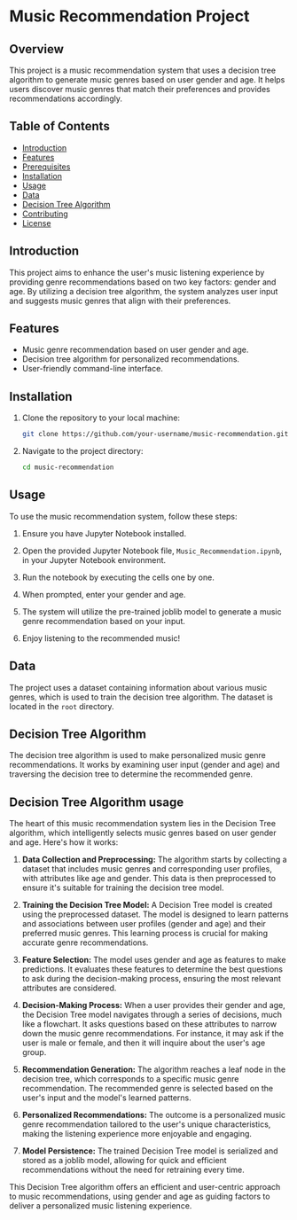 # Music Recommendation Project

## Overview

This project is a music recommendation system that uses a decision tree algorithm to generate music genres based on user gender and age. It helps users discover music genres that match their preferences and provides recommendations accordingly.

## Table of Contents

- [Introduction](#introduction)
- [Features](#features)
- [Prerequisites](#prerequisites)
- [Installation](#installation)
- [Usage](#usage)
- [Data](#data)
- [Decision Tree Algorithm](#decision-tree-algorithm)
- [Contributing](#contributing)
- [License](#license)

## Introduction

This project aims to enhance the user's music listening experience by providing genre recommendations based on two key factors: gender and age. By utilizing a decision tree algorithm, the system analyzes user input and suggests music genres that align with their preferences.

## Features

- Music genre recommendation based on user gender and age.
- Decision tree algorithm for personalized recommendations.
- User-friendly command-line interface.

## Installation

1. Clone the repository to your local machine:

   ```bash
   git clone https://github.com/your-username/music-recommendation.git
   ```

2. Navigate to the project directory:

   ```bash
   cd music-recommendation
   ```

## Usage

To use the music recommendation system, follow these steps:

1. Ensure you have Jupyter Notebook installed.

2. Open the provided Jupyter Notebook file, `Music_Recommendation.ipynb`, in your Jupyter Notebook environment.

3. Run the notebook by executing the cells one by one.

4. When prompted, enter your gender and age.

5. The system will utilize the pre-trained joblib model to generate a music genre recommendation based on your input.

6. Enjoy listening to the recommended music!


## Data

The project uses a dataset containing information about various music genres, which is used to train the decision tree algorithm. The dataset is located in the `root` directory.

## Decision Tree Algorithm

The decision tree algorithm is used to make personalized music genre recommendations. It works by examining user input (gender and age) and traversing the decision tree to determine the recommended genre.


## Decision Tree Algorithm usage

The heart of this music recommendation system lies in the Decision Tree algorithm, which intelligently selects music genres based on user gender and age. Here's how it works:

1. **Data Collection and Preprocessing:** The algorithm starts by collecting a dataset that includes music genres and corresponding user profiles, with attributes like age and gender. This data is then preprocessed to ensure it's suitable for training the decision tree model.

2. **Training the Decision Tree Model:** A Decision Tree model is created using the preprocessed dataset. The model is designed to learn patterns and associations between user profiles (gender and age) and their preferred music genres. This learning process is crucial for making accurate genre recommendations.

3. **Feature Selection:** The model uses gender and age as features to make predictions. It evaluates these features to determine the best questions to ask during the decision-making process, ensuring the most relevant attributes are considered.

4. **Decision-Making Process:** When a user provides their gender and age, the Decision Tree model navigates through a series of decisions, much like a flowchart. It asks questions based on these attributes to narrow down the music genre recommendations. For instance, it may ask if the user is male or female, and then it will inquire about the user's age group.

5. **Recommendation Generation:** The algorithm reaches a leaf node in the decision tree, which corresponds to a specific music genre recommendation. The recommended genre is selected based on the user's input and the model's learned patterns.

6. **Personalized Recommendations:** The outcome is a personalized music genre recommendation tailored to the user's unique characteristics, making the listening experience more enjoyable and engaging.

7. **Model Persistence:** The trained Decision Tree model is serialized and stored as a joblib model, allowing for quick and efficient recommendations without the need for retraining every time.

This Decision Tree algorithm offers an efficient and user-centric approach to music recommendations, using gender and age as guiding factors to deliver a personalized music listening experience.
